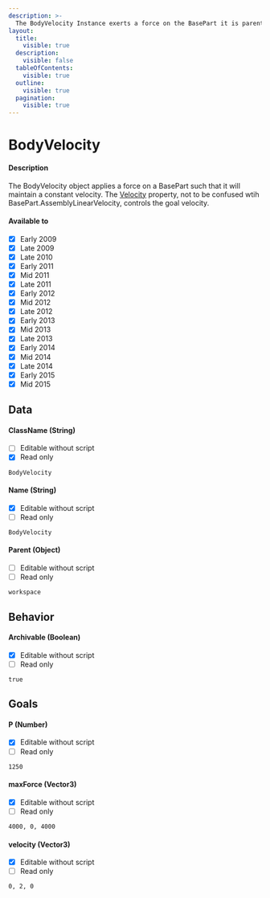 ```yaml
---
description: >-
  The BodyVelocity Instance exerts a force on the BasePart it is parented to so that it will maintain a constant velocity.
layout:
  title:
    visible: true
  description:
    visible: false
  tableOfContents:
    visible: true
  outline:
    visible: true
  pagination:
    visible: true
---
```


# BodyVelocity

#### Description

The BodyVelocity object applies a force on a BasePart such that it will maintain a constant velocity.
  The [Velocity](#velocity-vector3) property, not to be confused wtih BasePart.AssemblyLinearVelocity, controls the goal velocity.

#### Available to

* [x] Early 2009
* [x] Late 2009
* [x] Late 2010
* [x] Early 2011
* [x] Mid 2011
* [x] Late 2011
* [x] Early 2012
* [x] Mid 2012
* [x] Late 2012
* [x] Early 2013
* [x] Mid 2013
* [x] Late 2013
* [x] Early 2014
* [x] Mid 2014
* [x] Late 2014
* [x] Early 2015
* [x] Mid 2015

## Data

#### ClassName (String)

* [ ] Editable without script
* [x] Read only

```
BodyVelocity
```

#### Name (String)

* [x] Editable without script
* [ ] Read only

```
BodyVelocity
```

#### Parent (Object)

* [ ] Editable without script
* [ ] Read only

```
workspace
```

## Behavior

#### Archivable (Boolean)

* [x] Editable without script
* [ ] Read only

```
true
```

## Goals

#### P (Number)

* [x] Editable without script
* [ ] Read only

```
1250
```

#### maxForce (Vector3)

* [x] Editable without script
* [ ] Read only

```
4000, 0, 4000
```

#### velocity (Vector3)

* [x] Editable without script
* [ ] Read only

```
0, 2, 0
```
